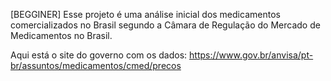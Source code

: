 [BEGGINER]
Esse projeto é uma análise inicial dos medicamentos comercializados no Brasil segundo a Câmara de Regulação do Mercado de Medicamentos no Brasil.

Aqui está o site do governo com os dados: https://www.gov.br/anvisa/pt-br/assuntos/medicamentos/cmed/precos
